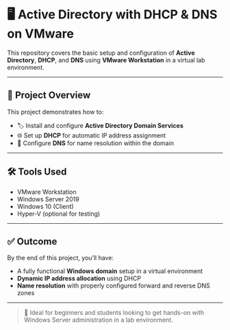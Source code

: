 # 🖥️ Active Directory with DHCP & DNS on VMware

This repository covers the basic setup and configuration of **Active Directory**, **DHCP**, and **DNS** using **VMware Workstation** in a virtual lab environment.

---

## 📌 Project Overview

This project demonstrates how to:

- 🏷️ Install and configure **Active Directory Domain Services**
- 🌐 Set up **DHCP** for automatic IP address assignment
- 🧭 Configure **DNS** for name resolution within the domain

---

## 🛠️ Tools Used

- VMware Workstation
- Windows Server 2019
- Windows 10 (Client)
- Hyper-V (optional for testing)

---

## ✅ Outcome

By the end of this project, you’ll have:

- A fully functional **Windows domain** setup in a virtual environment  
- **Dynamic IP address allocation** using DHCP  
- **Name resolution** with properly configured forward and reverse DNS zones  

---

> 🔐 Ideal for beginners and students looking to get hands-on with Windows Server administration in a lab environment.
